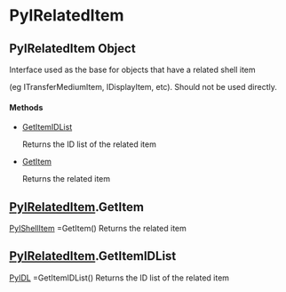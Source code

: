 # PyIRelatedItem

## PyIRelatedItem Object



Interface used as the base for objects that have a related shell item 

\(eg ITransferMediumItem, IDisplayItem, etc\)\.  Should not be used directly\.

#### Methods


  - [GetItemIDList](PyIRelatedItem.md#pyirelateditemgetitemidlist)

    Returns the ID list of the related item&nbsp;

  - [GetItem](PyIRelatedItem.md#pyirelateditemgetitem)

    Returns the related item&nbsp;

## [PyIRelatedItem](#pyirelateditem)\.GetItem

[PyIShellItem](#pyishellitem) =GetItem\(\)
Returns the related item

## [PyIRelatedItem](#pyirelateditem)\.GetItemIDList

[PyIDL](#pyidl) =GetItemIDList\(\)
Returns the ID list of the related item